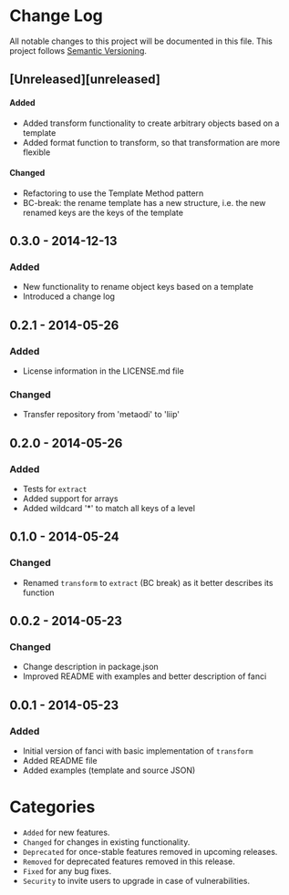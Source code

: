 # Change Log
All notable changes to this project will be documented in this file.
This project follows [Semantic Versioning](http://semver.org/).

## [Unreleased][unreleased]
#### Added
- Added transform functionality to create arbitrary objects based on a template
- Added format function to transform, so that transformation are more flexible

#### Changed
- Refactoring to use the Template Method pattern
- BC-break: the rename template has a new structure, i.e. the new renamed keys are the keys of the template

## 0.3.0 - 2014-12-13
### Added
- New functionality to rename object keys based on a template
- Introduced a change log

## 0.2.1 - 2014-05-26
### Added
- License information in the LICENSE.md file

### Changed
- Transfer repository from 'metaodi' to 'liip'

## 0.2.0 - 2014-05-26
### Added
- Tests for `extract`
- Added support for arrays
- Added wildcard '*' to match all keys of a level

## 0.1.0 - 2014-05-24
### Changed
- Renamed `transform` to `extract` (BC break) as it better describes its function

## 0.0.2 - 2014-05-23
### Changed
- Change description in package.json
- Improved README with examples and better description of fanci

## 0.0.1 - 2014-05-23
### Added
- Initial version of fanci with basic implementation of `transform`
- Added README file
- Added examples (template and source JSON)


# Categories
- `Added` for new features.
- `Changed` for changes in existing functionality.
- `Deprecated` for once-stable features removed in upcoming releases.
- `Removed` for deprecated features removed in this release.
- `Fixed` for any bug fixes.
- `Security` to invite users to upgrade in case of vulnerabilities.
